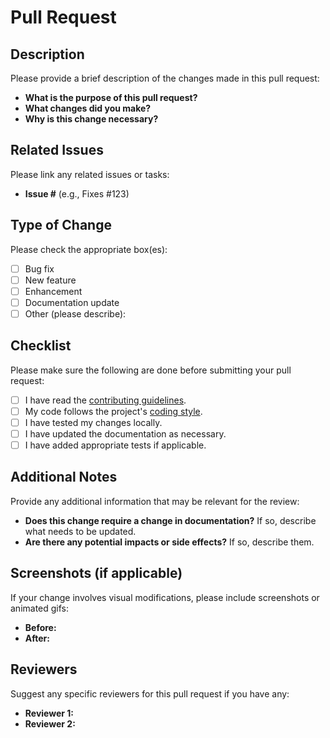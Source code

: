 # Pull Request

## Description

Please provide a brief description of the changes made in this pull request:

-   **What is the purpose of this pull request?**
-   **What changes did you make?**
-   **Why is this change necessary?**

## Related Issues

Please link any related issues or tasks:

-   **Issue #** (e.g., Fixes #123)

## Type of Change

Please check the appropriate box(es):

-   [ ] Bug fix
-   [ ] New feature
-   [ ] Enhancement
-   [ ] Documentation update
-   [ ] Other (please describe):

## Checklist

Please make sure the following are done before submitting your pull request:

-   [ ] I have read the [contributing guidelines](CONTRIBUTING.md).
-   [ ] My code follows the project's [coding style](STYLE_GUIDE.md).
-   [ ] I have tested my changes locally.
-   [ ] I have updated the documentation as necessary.
-   [ ] I have added appropriate tests if applicable.

## Additional Notes

Provide any additional information that may be relevant for the review:

-   **Does this change require a change in documentation?** If so, describe what needs to be updated.
-   **Are there any potential impacts or side effects?** If so, describe them.

## Screenshots (if applicable)

If your change involves visual modifications, please include screenshots or animated gifs:

-   **Before:**
-   **After:**

## Reviewers

Suggest any specific reviewers for this pull request if you have any:

-   **Reviewer 1:**
-   **Reviewer 2:**
